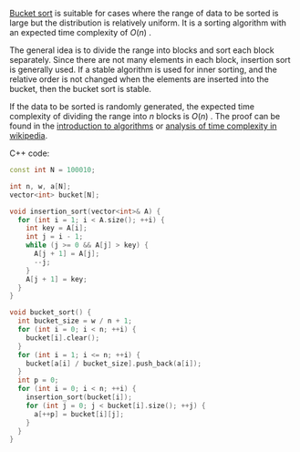 [Bucket sort](https://en.wikipedia.org/wiki/Bucket_sort#:~:text=Bucket%20sort%2C%20or%20bin%20sort,applying%20the%20bucket%20sorting%20algorithm.) is suitable for cases where the range of data to be sorted is large but the distribution is relatively uniform. It is a sorting algorithm with an expected time complexity of $O(n)$ .

The general idea is to divide the range into blocks and sort each block separately. Since there are not many elements in each block, insertion sort is generally used. If a stable algorithm is used for inner sorting, and the relative order is not changed when the elements are inserted into the bucket, then the bucket sort is stable.

If the data to be sorted is randomly generated, the expected time complexity of dividing the range into $n$ blocks is $O(n)$ . The proof can be found in the [introduction to algorithms](https://en.wikipedia.org/wiki/Introduction_to_Algorithms) or [analysis of time complexity in wikipedia](https://en.wikipedia.org/wiki/Bucket_sort#Analysis).

C++ code:

```cpp
const int N = 100010;

int n, w, a[N];
vector<int> bucket[N];

void insertion_sort(vector<int>& A) {
  for (int i = 1; i < A.size(); ++i) {
    int key = A[i];
    int j = i - 1;
    while (j >= 0 && A[j] > key) {
      A[j + 1] = A[j];
      --j;
    }
    A[j + 1] = key;
  }
}

void bucket_sort() {
  int bucket_size = w / n + 1;
  for (int i = 0; i < n; ++i) {
    bucket[i].clear();
  }
  for (int i = 1; i <= n; ++i) {
    bucket[a[i] / bucket_size].push_back(a[i]);
  }
  int p = 0;
  for (int i = 0; i < n; ++i) {
    insertion_sort(bucket[i]);
    for (int j = 0; j < bucket[i].size(); ++j) {
      a[++p] = bucket[i][j];
    }
  }
}
```
